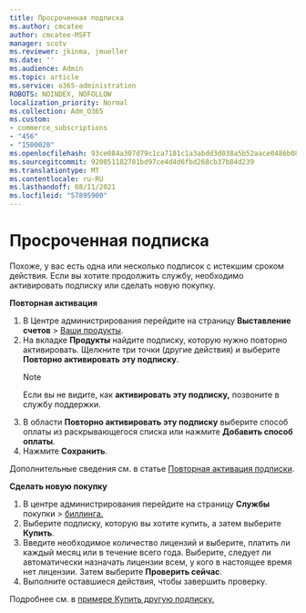 ```yaml
---
title: Просроченная подписка
ms.author: cmcatee
author: cmcatee-MSFT
manager: scotv
ms.reviewer: jkinma, jmueller
ms.date: ''
ms.audience: Admin
ms.topic: article
ms.service: o365-administration
ROBOTS: NOINDEX, NOFOLLOW
localization_priority: Normal
ms.collection: Adm_O365
ms.custom:
- commerce_subscriptions
- "456"
- "1500020"
ms.openlocfilehash: 93ce084a307d79c1ca7181c1a3abdd3d038a5b52aace0486b088cbc6ecb4ff57
ms.sourcegitcommit: 920051182781bd97ce4d4d6fbd268cb37b84d239
ms.translationtype: MT
ms.contentlocale: ru-RU
ms.lasthandoff: 08/11/2021
ms.locfileid: "57895900"
---
```

# <a name="expired-subscription"></a>Просроченная подписка

Похоже, у вас есть одна или несколько подписок с истекшим сроком действия. Если вы хотите продолжить службу, необходимо активировать подписку или сделать новую покупку.
  
**Повторная активация**
  
1. В Центре администрирования перейдите на страницу **Выставление счетов** \> [Ваши продукты](https://go.microsoft.com/fwlink/p/?linkid=842054).
2. На вкладке **Продукты** найдите подписку, которую нужно повторно активировать. Щелкните три точки (другие действия) и выберите **Повторно активировать эту подписку**.
    > [!NOTE]
    > Если вы не видите, как **активировать эту подписку,** позвоните в службу поддержки.
3. В области **Повторно активировать эту подписку** выберите способ оплаты из раскрывающегося списка или нажмите **Добавить способ оплаты**.
4. Нажмите **Сохранить**.

Дополнительные сведения см. в статье [Повторная активация подписки](https://docs.microsoft.com/microsoft-365/commerce/subscriptions/reactivate-your-subscription).

**Сделать новую покупку**
  
1. В центре администрирования перейдите на страницу **Службы** покупки \> [биллинга.](https://go.microsoft.com/fwlink/p/?linkid=868433)
2. Выберите подписку, которую вы хотите купить, а затем выберите **Купить**.
3. Введите необходимое количество лицензий и выберите, платить ли каждый месяц или в течение всего года. Выберите, следует ли автоматически назначать лицензии всем, у кого в настоящее время нет лицензии. Затем выберите **Проверить сейчас**.
4. Выполните оставшиеся действия, чтобы завершить проверку.

Подробнее см. в [примере Купить другую подписку.](https://docs.microsoft.com/microsoft-365/commerce/buy-another-subscription)